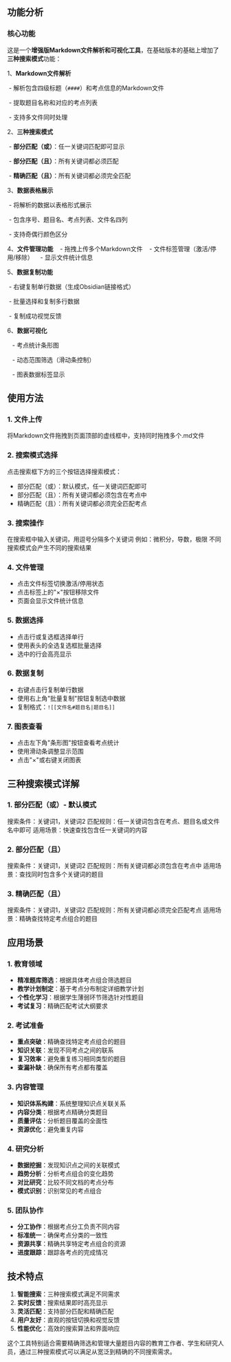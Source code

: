 ## 功能分析

### 核心功能
这是一个**增强版Markdown文件解析和可视化工具**，在基础版本的基础上增加了**三种搜索模式**功能：

1、**Markdown文件解析**

 - 解析包含四级标题（`####`）和考点信息的Markdown文件
   
 - 提取题目名称和对应的考点列表
   
 - 支持多文件同时处理

2、**三种搜索模式**

 - **部分匹配（或）**：任一关键词匹配即可显示
   
 - **部分匹配（且）**：所有关键词都必须匹配
   
 - **精确匹配（且）**：所有关键词都必须完全匹配

3、**数据表格展示**

 - 将解析的数据以表格形式展示

 - 包含序号、题目名、考点列表、文件名四列
 
 - 支持奇偶行颜色区分

4、**文件管理功能**
   - 拖拽上传多个Markdown文件
   - 文件标签管理（激活/停用/移除）
   - 显示文件统计信息

5、**数据复制功能**

 - 右键复制单行数据（生成Obsidian链接格式）
   
 - 批量选择和复制多行数据
   
 - 复制成功视觉反馈

6、**数据可视化**

   - 考点统计条形图
   
   - 动态范围筛选（滑动条控制）
   
   - 图表数据标签显示

  
## 使用方法

### 1. 文件上传
将Markdown文件拖拽到页面顶部的虚线框中，支持同时拖拽多个.md文件

### 2. 搜索模式选择
点击搜索框下方的三个按钮选择搜索模式：
- 部分匹配（或）：默认模式，任一关键词匹配即可
- 部分匹配（且）：所有关键词都必须包含在考点中
- 精确匹配（且）：所有关键词都必须完全匹配考点

### 3. 搜索操作
在搜索框中输入关键词，用逗号分隔多个关键词
例如：微积分，导数，极限
不同搜索模式会产生不同的搜索结果

### 4. 文件管理
- 点击文件标签切换激活/停用状态
- 点击标签上的"×"按钮移除文件
- 页面会显示文件统计信息

### 5. 数据选择
- 点击行或复选框选择单行
- 使用表头的全选复选框批量选择
- 选中的行会高亮显示

### 6. 数据复制
- 右键点击行复制单行数据
- 使用右上角"批量复制"按钮复制选中数据
- 复制格式：`![[文件名#题目名|题目名]]`

### 7. 图表查看
- 点击左下角"条形图"按钮查看考点统计
- 使用滑动条调整显示范围
- 点击"×"或右键关闭图表


## 三种搜索模式详解

### 1. 部分匹配（或）- 默认模式

搜索条件：关键词1，关键词2
匹配规则：任一关键词包含在考点、题目名或文件名中即可
适用场景：快速查找包含任一关键词的内容

### 2. 部分匹配（且）
搜索条件：关键词1，关键词2
匹配规则：所有关键词都必须包含在考点中
适用场景：查找同时包含多个关键词的题目

### 3. 精确匹配（且）
搜索条件：关键词1，关键词2
匹配规则：所有关键词都必须完全匹配考点
适用场景：精确查找特定考点组合的题目


## 应用场景

### 1. 教育领域
- **精准题库筛选**：根据具体考点组合筛选题目
- **教学计划制定**：基于考点分布制定详细教学计划
- **个性化学习**：根据学生薄弱环节筛选针对性题目
- **考试复习**：精确匹配考试大纲要求

### 2. 考试准备
- **重点突破**：精确查找特定考点组合的题目
- **知识关联**：发现不同考点之间的联系
- **复习效率**：避免重复练习相同类型的题目
- **查漏补缺**：确保所有考点都有覆盖

### 3. 内容管理
- **知识体系构建**：系统整理知识点关联关系
- **内容分类**：根据考点精确分类题目
- **质量评估**：分析题目覆盖的全面性
- **资源优化**：避免重复内容

### 4. 研究分析
- **数据挖掘**：发现知识点之间的关联模式
- **趋势分析**：分析考点组合的变化趋势
- **对比研究**：比较不同文档的考点分布
- **模式识别**：识别常见的考点组合

### 5. 团队协作
- **分工协作**：根据考点分工负责不同内容
- **标准统一**：确保考点分类的一致性
- **资源共享**：精确共享特定考点组合的资源
- **进度跟踪**：跟踪各考点的完成情况


## 技术特点
1. **智能搜索**：三种搜索模式满足不同需求
2. **实时反馈**：搜索结果即时高亮显示
3. **灵活匹配**：支持部分匹配和精确匹配
4. **用户友好**：直观的按钮切换和视觉反馈
5. **性能优化**：高效的搜索算法和界面响应

这个工具特别适合需要精确筛选和管理大量题目内容的教育工作者、学生和研究人员，通过三种搜索模式可以满足从宽泛到精确的不同搜索需求。
